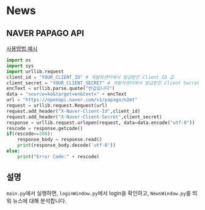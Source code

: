 # News
## NAVER PAPAGO API
[사용방법 예시](https://developers.naver.com/docs/papago/papago-nmt-example-code.md#python)

```python
import os
import sys
import urllib.request
client_id = "YOUR_CLIENT_ID" # 개발자센터에서 발급받은 Client ID 값
client_secret = "YOUR_CLIENT_SECRET" # 개발자센터에서 발급받은 Client Secret 값
encText = urllib.parse.quote("반갑습니다")
data = "source=ko&target=en&text=" + encText
url = "https://openapi.naver.com/v1/papago/n2mt"
request = urllib.request.Request(url)
request.add_header("X-Naver-Client-Id",client_id)
request.add_header("X-Naver-Client-Secret",client_secret)
response = urllib.request.urlopen(request, data=data.encode("utf-8"))
rescode = response.getcode()
if(rescode==200):
    response_body = response.read()
    print(response_body.decode('utf-8'))
else:
    print("Error Code:" + rescode)
```
## 설명
```main.py```에서 실행하면, ```loginWindow.py```에서 login을 확인하고, ```NewsWindow.py```를 띄워 뉴스에 대해 분석합니다. 